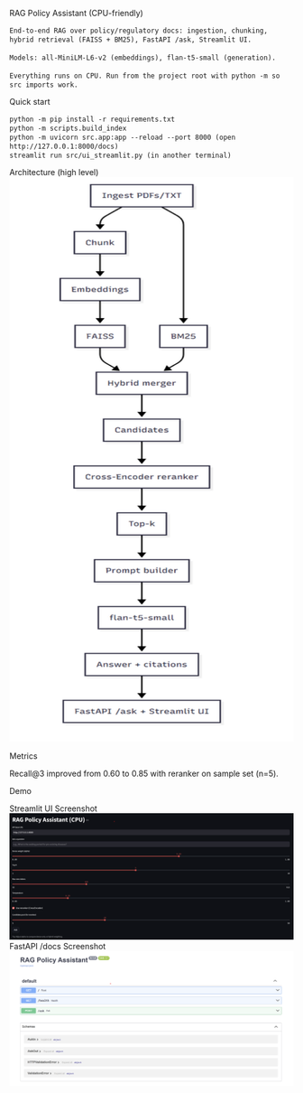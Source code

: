 RAG Policy Assistant (CPU-friendly)

    End-to-end RAG over policy/regulatory docs: ingestion, chunking, hybrid retrieval (FAISS + BM25), FastAPI /ask, Streamlit UI.
    
    Models: all-MiniLM-L6-v2 (embeddings), flan-t5-small (generation).
    
    Everything runs on CPU. Run from the project root with python -m so src imports work.

Quick start

    python -m pip install -r requirements.txt
    python -m scripts.build_index
    python -m uvicorn src.app:app --reload --port 8000 (open http://127.0.0.1:8000/docs)
    streamlit run src/ui_streamlit.py (in another terminal)

<!-- Architecture Diagram -->
Architecture (high level)
<img src="data/arc.png" alt="Architecture Diagram" width="800" height="1000"/>



Metrics

Recall@3 improved from 0.60 to 0.85 with reranker on sample set (n=5).

Demo

Streamlit UI Screenshot
![Streamlit UI Screenshot](data/streamlitUI.png)
FastAPI /docs Screenshot
![FastAPI](data/FASTapi.png)